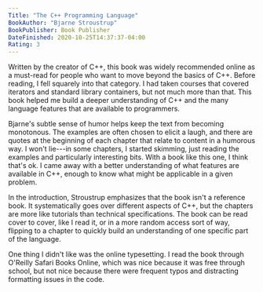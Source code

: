 ```yaml
---
Title: "The C++ Programming Language"
BookAuthor: "Bjarne Stroustrup"
BookPublisher: Book Publisher
DateFinished: 2020-10-25T14:37:37-04:00
Rating: 3
---
```


Written by the creator of C++, this book was widely recommended online as a must-read for people who want to move beyond the basics of C++.
Before reading, I fell squarely into that category.
I had taken courses that covered iterators and standard library containers, but not much more than that.
This book helped me build a deeper understanding of C++ and the many language features that are available to programmers.

Bjarne's subtle sense of humor helps keep the text from becoming monotonous.
The examples are often chosen to elicit a laugh, and there are quotes at the beginning of each chapter that relate to content in a humorous way. 
I won't lie---in some chapters, I started skimming, just reading the examples and particularly interesting bits.
With a book like this one, I think that's ok.
I came away with a better understanding of what features are available in C++, enough to know what might be applicable in a given problem.

In the introduction, Stroustrup emphasizes that the book isn't a reference book.
It systematically goes over different aspects of C++, but the chapters are more like tutorials than technical specifications.
The book can be read cover to cover, like I read it, or in a more random access sort of way, flipping to a chapter to quickly build an understanding of one specific part of the language.

One thing I didn't like was the online typesetting.
I read the book through O'Reilly Safari Books Online, which was nice because it was free through school, but not nice because there were frequent typos and distracting formatting issues in the code.
